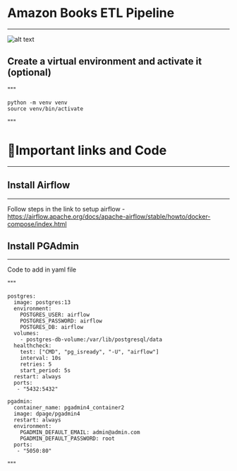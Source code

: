 
# Amazon Books ETL Pipeline

-----------
![alt text](design-pipeline.jng)


## Create a virtual environment and activate it (optional)
"""

    python -m venv venv
    source venv/bin/activate

"""


# 🔗Important links and Code
-----

## Install Airflow 
-----

Follow steps in the link to setup airflow - https://airflow.apache.org/docs/apache-airflow/stable/howto/docker-compose/index.html

## Install PGAdmin 
-----
Code to add in yaml file 


"""

    postgres:
      image: postgres:13
      environment:
        POSTGRES_USER: airflow
        POSTGRES_PASSWORD: airflow
        POSTGRES_DB: airflow
      volumes:
        - postgres-db-volume:/var/lib/postgresql/data
      healthcheck:
        test: ["CMD", "pg_isready", "-U", "airflow"]
        interval: 10s
        retries: 5
        start_period: 5s
      restart: always
      ports:
       - "5432:5432"
  
    pgadmin:
      container_name: pgadmin4_container2
      image: dpage/pgadmin4  
      restart: always  
      environment:
        PGADMIN_DEFAULT_EMAIL: admin@admin.com
        PGADMIN_DEFAULT_PASSWORD: root  
      ports:
       - "5050:80"
       
"""
